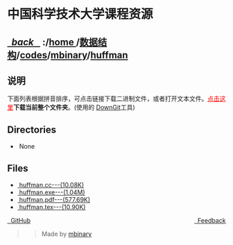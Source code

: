 
<!--
<head>
    <meta http-equiv="content-type" content="text/html; charset=utf-8">
    <title> 中国科学技术大学课程资源</title>
</head>
-->
# 中国科学技术大学课程资源

<div>
  <h2>
    <a href="../index.html">&nbsp;&nbsp;<i class="fa fa-level-up">back </i>&nbsp;&nbsp;</a>
    :/<a href="../../../../index.html">home <i class="fa fa-home"></i></a>/<a href="../../../index.html">数据结构</a>/<a href="../../index.html">codes</a>/<a href="../index.html">mbinary</a>/<a href="index.html">huffman</a>
  </h2>
</div>

## 说明
下面列表根据拼音排序，可点击链接下载二进制文件，或者打开文本文件。<a href="http://downgit.zhoudaxiaa.com/#/home?url=https://github.com/USTC-Resource/USTC-Course/tree/master/数据结构/codes/mbinary/huffman" style="color:red">点击这里</a>**下载当前整个文件夹**。(使用的 [DownGit](downgit.zhoudaxiaa.com)工具)

## Directories
<ul><li><i class="fa fa-meh-o"></i>&nbsp;None</li></ul>

## Files
<ul><li><a href="https://raw.githubusercontent.com/USTC-Resource/USTC-Course/master/数据结构/codes/mbinary/huffman/huffman.cc"><i class="fa fa-file-code-o"></i>&nbsp;huffman.cc---(10.08K)</a></li>
<li><a href="https://raw.githubusercontent.com/USTC-Resource/USTC-Course/master/数据结构/codes/mbinary/huffman/huffman.exe"><i class="fa fa-pencil-square-o"></i>&nbsp;huffman.exe---(1.04M)</a></li>
<li><a href="https://raw.githubusercontent.com/USTC-Resource/USTC-Course/master/数据结构/codes/mbinary/huffman/huffman.pdf"><i class="fa fa-file-pdf-o"></i>&nbsp;huffman.pdf---(577.69K)</a></li>
<li><a href="https://raw.githubusercontent.com/USTC-Resource/USTC-Course/master/数据结构/codes/mbinary/huffman/huffman.tex"><i class="fa fa-pencil-square-o"></i>&nbsp;huffman.tex---(10.90K)</a></li></ul>

<div style="text-decration:underline;display:inline">
  <a href="https://github.com/USTC-Resource/USTC-Course.git" target="_blank" rel="external"><i class="fa fa-github"></i>&nbsp; GitHub</a>
  <a href="mailto:&#122;huheqin1@gmail?subject=反馈与建议" style="float:right" target="_blank" rel="external"><i class="fa fa-envelope"></i>&nbsp; Feedback</a>
</div>

>>Made by [mbinary](https://mbinary.xyz)



